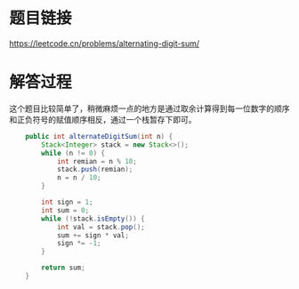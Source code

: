 # 题目链接
https://leetcode.cn/problems/alternating-digit-sum/

# 解答过程
这个题目比较简单了，稍微麻烦一点的地方是通过取余计算得到每一位数字的顺序和正负符号的赋值顺序相反，通过一个栈暂存下即可。

```java
	public int alternateDigitSum(int n) {
		Stack<Integer> stack = new Stack<>();
		while (n != 0) {
			int remian = n % 10;
			stack.push(remian);
			n = n / 10;
		}

		int sign = 1;
		int sum = 0;
		while (!stack.isEmpty()) {
			int val = stack.pop();
			sum += sign * val;
			sign *= -1;
		}

		return sum;
	}
```